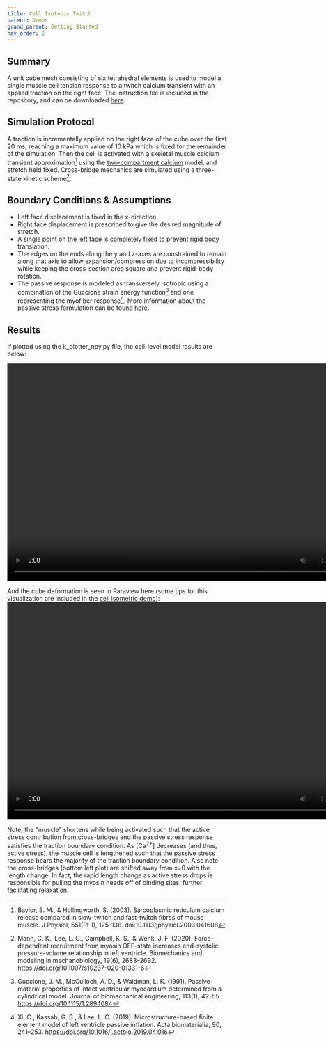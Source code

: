 ```yaml
---
title: Cell Isotonic Twitch
parent: Demos
grand_parent: Getting Started
nav_order: 2
---
```


Summary
-------
A unit cube mesh consisting of six tetrahedral elements is used to model a single muscle cell tension response to a twitch calcium transient with an applied traction on the right face. The instruction file is included in the repository, and can be downloaded <a href="https://github.com/MMoTH/FEniCS-Myosim/blob/master/demos/cell_isotonic_demo/cell_traction_ramp_hold_demo.json">here</a>.

Simulation Protocol
-------------------
A traction is incrementally applied on the right face of the cube over the first 20 ms, reaching a maximum value of 10 kPa which is fixed for the remainder of the simulation. Then the cell is activated with a skeletal muscle calcium transient approximation[^1] using the [two-compartment calcium](../../../model_formulations/calcium_models/two_compartment_model/two_compartment_model.md) model, and stretch held fixed. Cross-bridge mechanics are simulated using a three-state kinetic scheme[^2].

Boundary Conditions & Assumptions
---------------------------------
- Left face displacement is fixed in the x-direction.
- Right face displacement is prescribed to give the desired magnitude of stretch.
- A single point on the left face is completely fixed to prevent rigid body translation.
- The edges on the ends along the y and z-axes are constrained to remain along that axis to allow expansion/compression due to incompressibility while keeping the cross-section area square and prevent rigid-body rotation.
- The passive response is modeled as transversely isotropic using a combination of the Guccione strain energy function[^3] and one representing the myofiber response[^4]. More information about the passive stress formulation can be found [here](https://mmoth.github.io/FEniCS-Myosim/pages/model_formulations/tissue_mechanics/tissue_mechanics.html).

Results
-------------------
If plotted using the k_plotter_npy.py file, the cell-level model results are below:

<video width="800" height="500" controls>
  <source src="test.mp4" type="video/mp4">
</video>

And the cube deformation is seen in Paraview here (some tips for this visualization are included in the [cell isometric demo](https://mmoth.github.io/FEniCS-Myosim/pages/getting_started/running_a_simulation/cell_isometric_demo_page/single_cell_isometric_demo_page.html)):
<video width="800" height="500" controls>
  <source src="deformation_animation.mp4" type="video/mp4">
</video>

Note, the "muscle" shortens while being activated such that the active stress contribution from cross-bridges and the passive stress response satisfies the traction boundary condition. As [Ca<sup>2+</sup>] decreases (and thus, active stress), the muscle cell is lengthened such that the passive stress response bears the majority of the traction boundary condition. Also note the cross-bridges (bottom left plot) are shifted away from x=0 with the length change. In fact, the rapid length change as active stress drops is responsible for pulling the myosin heads off of binding sites, further facilitating relaxation.


[^1]: Baylor, S. M., & Hollingworth, S. (2003). Sarcoplasmic reticulum calcium release compared in slow-twitch and fast-twitch fibres of mouse muscle. J Physiol, 551(Pt 1), 125-138. doi:10.1113/jphysiol.2003.041608
[^2]: Mann, C. K., Lee, L. C., Campbell, K. S., & Wenk, J. F. (2020). Force-dependent recruitment from myosin OFF-state increases end-systolic pressure-volume relationship in left ventricle. Biomechanics and modeling in mechanobiology, 19(6), 2683–2692. https://doi.org/10.1007/s10237-020-01331-6
[^3]: Guccione, J. M., McCulloch, A. D., & Waldman, L. K. (1991). Passive material properties of intact ventricular myocardium determined from a cylindrical model. Journal of biomechanical engineering, 113(1), 42–55. https://doi.org/10.1115/1.2894084
[^4]: Xi, C., Kassab, G. S., & Lee, L. C. (2019). Microstructure-based finite element model of left ventricle passive inflation. Acta biomaterialia, 90, 241–253. https://doi.org/10.1016/j.actbio.2019.04.016
